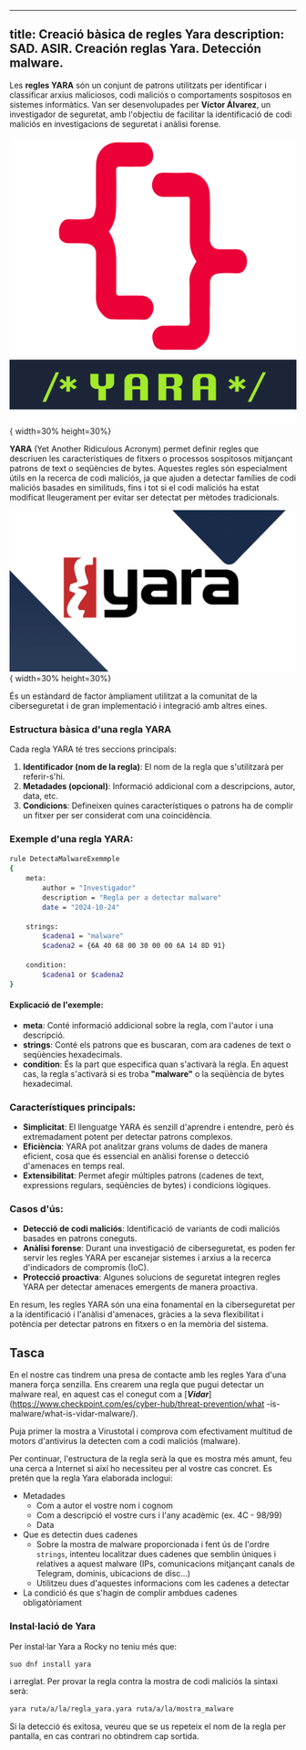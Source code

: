 ---
title: Creació bàsica de regles Yara
description: SAD. ASIR. Creación reglas Yara. Detección malware.
----

Les **regles YARA** són un conjunt de patrons utilitzats per identificar i classificar arxius maliciosos, codi maliciós o comportaments sospitosos en sistemes informàtics. Van ser desenvolupades per **Víctor Álvarez**, un investigador de seguretat, amb l'objectiu de facilitar la identificació de codi maliciós en investigacions de seguretat i anàlisi forense.

![](img/yara2.png){ width=30% height=30%}

**YARA** (Yet Another Ridiculous Acronym) permet definir regles que descriuen les característiques de fitxers o processos sospitosos mitjançant patrons de text o seqüències de bytes. Aquestes regles són especialment útils en la recerca de codi maliciós, ja que ajuden a detectar famílies de codi maliciós basades en similituds, fins i tot si el codi maliciós ha estat modificat lleugerament per evitar ser detectat per mètodes tradicionals.

![](img/yara1.webp){ width=30% height=30%}

És un estàndard de factor àmpliament utilitzat a la comunitat de la ciberseguretat i de gran implementació i integració amb altres eines.

### Estructura bàsica d'una regla YARA
Cada regla YARA té tres seccions principals:

1. **Identificador (nom de la regla)**: El nom de la regla que s'utilitzarà per referir-s'hi.
2. **Metadades (opcional)**: Informació addicional com a descripcions, autor, data, etc.
3. **Condicions**: Defineixen quines característiques o patrons ha de complir un fitxer per ser considerat com una coincidència.

### Exemple d'una regla YARA:

```bash
rule DetectaMalwareExemmple
{
    meta:
        author = "Investigador"
        description = "Regla per a detectar malware"
        date = "2024-10-24"

    strings:
        $cadena1 = "malware"
        $cadena2 = {6A 40 68 00 30 00 00 6A 14 8D 91}

    condition:
        $cadena1 or $cadena2
}
```

#### Explicació de l'exemple:
- **meta**: Conté informació addicional sobre la regla, com l'autor i una descripció.
- **strings**: Conté els patrons que es buscaran, com ara cadenes de text o seqüències hexadecimals.
- **condition**: És la part que especifica quan s'activarà la regla. En aquest cas, la regla s'activarà si es troba **"malware"** o la seqüència de bytes hexadecimal.

### Característiques principals:
- **Simplicitat**: El llenguatge YARA és senzill d'aprendre i entendre, però és extremadament potent per detectar patrons complexos.
- **Eficiència**: YARA pot analitzar grans volums de dades de manera eficient, cosa que és essencial en anàlisi forense o detecció d'amenaces en temps real.
- **Extensibilitat**: Permet afegir múltiples patrons (cadenes de text, expressions regulars, seqüències de bytes) i condicions lògiques.

### Casos d'ús:
- **Detecció de codi maliciós**: Identificació de variants de codi maliciós basades en patrons coneguts.
- **Anàlisi forense**: Durant una investigació de ciberseguretat, es poden fer servir les regles YARA per escanejar sistemes i arxius a la recerca d'indicadors de compromís (IoC).
- **Protecció proactiva**: Algunes solucions de seguretat integren regles YARA per detectar amenaces emergents de manera proactiva.

En resum, les regles YARA són una eina fonamental en la ciberseguretat per a la identificació i l'anàlisi d'amenaces, gràcies a la seva flexibilitat i potència per detectar patrons en fitxers o en la memòria del sistema.

## Tasca

En el nostre cas tindrem una presa de contacte amb les regles Yara d'una manera força senzilla. Ens crearem una regla que pugui detectar un malware real, en aquest cas el conegut com a [***Vidar***](https://www.checkpoint.com/es/cyber-hub/threat-prevention/what -is-malware/what-is-vidar-malware/).

Puja primer la mostra a Virustotal i comprova com efectivament multitud de motors d'antivirus la detecten com a codi maliciós (malware).

Per continuar, l'estructura de la regla serà la que es mostra més amunt, feu una cerca a Internet si així ho necessiteu per al vostre cas concret. Es pretén que la regla Yara elaborada inclogui:

+ Metadades
   + Com a autor el vostre nom i cognom
   + Com a descripció el vostre curs i l'any acadèmic (ex. 4C - 98/99)
   + Data
+ Que es detectin dues cadenes
   + Sobre la mostra de malware proporcionada i fent ús de l'ordre `strings`, intenteu localitzar dues cadenes que semblin úniques i relatives a aquest malware (IPs, comunicacions mitjançant canals de Telegram, dominis, ubicacions de disc...)
   + Utilitzeu dues d'aquestes informacions com les cadenes a detectar
+ La condició és que s'hagin de complir ambdues cadenes obligatòriament

### Instal·lació de Yara

Per instal·lar Yara a Rocky no teniu més que:

```bash
suo dnf install yara
```

i arreglat. Per provar la regla contra la mostra de codi maliciós la sintaxi serà:

```bash
yara ruta/a/la/regla_yara.yara ruta/a/la/mostra_malware
```
Si la detecció és exitosa, veureu que se us repeteix el nom de la regla per pantalla, en cas contrari no obtindrem cap sortida.
